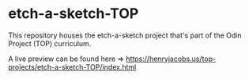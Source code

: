# etch-a-sketch-TOP

This repository houses the etch-a-sketch project that's part of the Odin Project (TOP) curriculum. 

A live preview can be found here => https://henryjacobs.us/top-projects/etch-a-sketch-TOP/index.html
